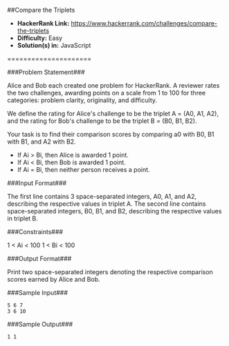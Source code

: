 ##Compare the Triplets

* __HackerRank Link:__ https://www.hackerrank.com/challenges/compare-the-triplets
* __Difficulty:__ Easy
* __Solution(s) in:__ JavaScript

=====================

###Problem Statement###

Alice and Bob each created one problem for HackerRank. A reviewer rates the two challenges, awarding points on a scale from 1 to 100 for three categories: problem clarity, originality, and difficulty.

We define the rating for Alice's challenge to be the triplet A = (A0, A1, A2), and the rating for Bob's challenge to be the triplet B = (B0, B1, B2).

Your task is to find their comparison scores by comparing a0 with B0, B1 with B1, and A2 with B2.

* If Ai > Bi, then Alice is awarded 1 point.
* If Ai < Bi, then Bob is awarded 1 point.
* If Ai = Bi, then neither person receives a point.

###Input Format###

The first line contains 3 space-separated integers, A0, A1, and A2, describing the respective values in triplet A. 
The second line contains  space-separated integers, B0, B1, and B2, describing the respective values in triplet B.

###Constraints###

1 < Ai < 100
1 < Bi < 100

###Output Format###

Print two space-separated integers denoting the respective comparison scores earned by Alice and Bob.

###Sample Input###

```
5 6 7
3 6 10
```

###Sample Output###

```
1 1
```
